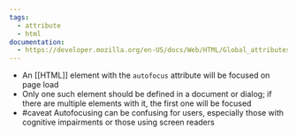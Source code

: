 ```yaml
---
tags:
  - attribute
  - html
documentation:
  - https://developer.mozilla.org/en-US/docs/Web/HTML/Global_attributes/autofocus
---
```

- An [[HTML]] element with the `autofocus` attribute will be focused on page load
- Only one such element should be defined in a document or dialog; if there are multiple elements with it, the first one will be focused
- #caveat Autofocusing can be confusing for users, especially those with cognitive impairments or those using screen readers